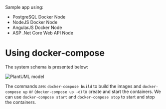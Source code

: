 Sample app using:

- PostgreSQL Docker Node
- NodeJS Docker Node
- AngularJS Docker Node
- ASP .Net Core Web API Node 

# Using docker-compose

The system schema is presented below:

![PlantUML model](http://www.plantuml.com/plantuml/png/3Skx3G8n303GLM21kATZ2aha2zRPKUn4_WYnFLUzwjt5-gmFbSyRP-vu03X-sod9TLIGzsL9bgql1JGCcenZu11uqV7qpWAAaUGGlmjzRwUu0gOiQxjq_W40)

The commands are:
`docker-compose build` to build the images and `docker-compose up` or (`docker-compose up -d`) to create and start the containers. We can use `docker-compose start` and `docker-compose stop` to start and stop the containers.
